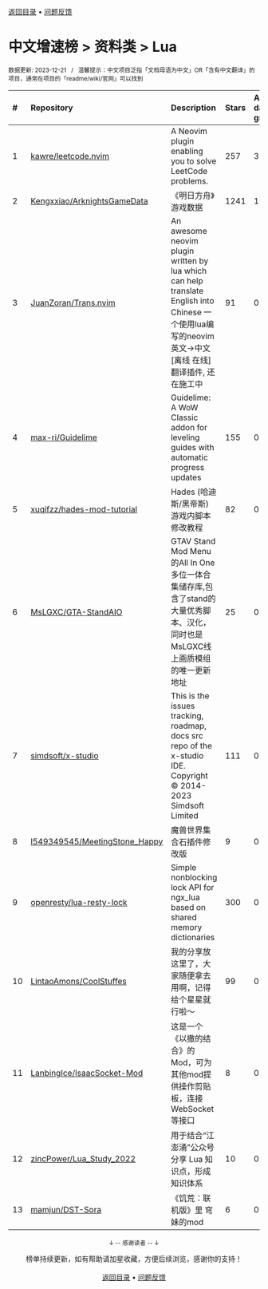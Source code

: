 <a href="https://github.com/GrowingGit/GitHub-Chinese-Top-Charts#github中文排行榜">返回目录</a> • <a href="/content/docs/feedback.md">问题反馈</a>

# 中文增速榜 > 资料类 > Lua
<sub>数据更新: 2023-12-21&nbsp;&nbsp;&nbsp;/&nbsp;&nbsp;&nbsp;温馨提示：中文项目泛指「文档母语为中文」OR「含有中文翻译」的项目，通常在项目的「readme/wiki/官网」可以找到</sub>

|#|Repository|Description|Stars|Average daily growth|Updated|
|:-|:-|:-|:-|:-|:-|
|1|[kawre/leetcode.nvim](https://github.com/kawre/leetcode.nvim)|A Neovim plugin enabling you to solve LeetCode problems.|257|3|2023-12-20|
|2|[Kengxxiao/ArknightsGameData](https://github.com/Kengxxiao/ArknightsGameData)|《明日方舟》游戏数据|1241|1|2023-12-12|
|3|[JuanZoran/Trans.nvim](https://github.com/JuanZoran/Trans.nvim)|An awesome neovim plugin written by lua which can help translate English into Chinese 一个使用lua编写的neovim英文->中文[离线    在线]翻译插件, 还在施工中|91|0|2023-09-08|
|4|[max-ri/Guidelime](https://github.com/max-ri/Guidelime)|Guidelime: A WoW Classic addon for leveling guides with automatic progress updates|155|0|2023-12-19|
|5|[xuqifzz/hades-mod-tutorial](https://github.com/xuqifzz/hades-mod-tutorial)|Hades (哈迪斯/黑帝斯) 游戏内脚本修改教程|82|0|2023-07-12|
|6|[MsLGXC/GTA-StandAIO](https://github.com/MsLGXC/GTA-StandAIO)|GTAV Stand Mod Menu的All In One多位一体合集储存库,包含了stand的大量优秀脚本、汉化，同时也是MsLGXC线上画质模组的唯一更新地址|25|0|2023-12-14|
|7|[simdsoft/x-studio](https://github.com/simdsoft/x-studio)|This is the issues tracking, roadmap, docs src repo of the x-studio IDE. Copyright © 2014-2023 Simdsoft Limited|111|0|2023-10-29|
|8|[l549349545/MeetingStone_Happy](https://github.com/l549349545/MeetingStone_Happy)|魔兽世界集合石插件修改版|9|0|2023-11-16|
|9|[openresty/lua-resty-lock](https://github.com/openresty/lua-resty-lock)|Simple nonblocking lock API for ngx_lua based on shared memory dictionaries|300|0|2023-11-23|
|10|[LintaoAmons/CoolStuffes](https://github.com/LintaoAmons/CoolStuffes)|我的分享放这里了，大家随便拿去用啊，记得给个星星就行啦～|99|0|2023-12-17|
|11|[LanbingIce/IsaacSocket-Mod](https://github.com/LanbingIce/IsaacSocket-Mod)|这是一个《以撒的结合》的Mod，可为其他mod提供操作剪贴板，连接WebSocket等接口|8|0|2023-12-19|
|12|[zincPower/Lua_Study_2022](https://github.com/zincPower/Lua_Study_2022)|用于结合“江澎涌”公众号分享 Lua 知识点，形成知识体系|10|0|2023-11-24|
|13|[mamjun/DST-Sora](https://github.com/mamjun/DST-Sora)|《饥荒：联机版》里 穹妹的mod|6|0|2023-12-19|

<div align="center">
    <p><sub>↓ -- 感谢读者 -- ↓</sub></p>
    榜单持续更新，如有帮助请加星收藏，方便后续浏览，感谢你的支持！
</div>

<br/>

<div align="center"><a href="https://github.com/GrowingGit/GitHub-Chinese-Top-Charts#github中文排行榜">返回目录</a> • <a href="/content/docs/feedback.md">问题反馈</a></div>
